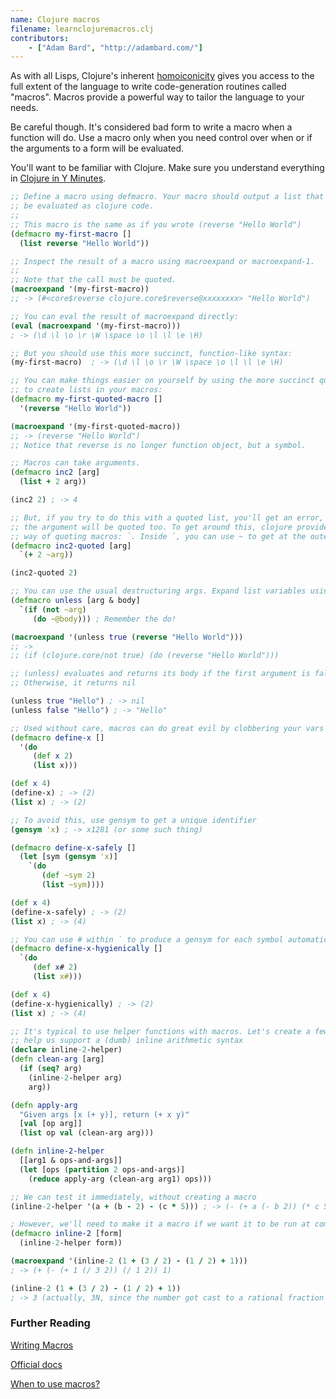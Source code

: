 ```yaml
---
name: Clojure macros
filename: learnclojuremacros.clj
contributors:
    - ["Adam Bard", "http://adambard.com/"]
---
```


As with all Lisps, Clojure's inherent [homoiconicity](https://en.wikipedia.org/wiki/Homoiconic)
gives you access to the full extent of the language to write code-generation routines
called "macros". Macros provide a powerful way to tailor the language to your needs.

Be careful though. It's considered bad form to write a macro when a function will do.
Use a macro only when you need control over when or if the arguments to a form will
be evaluated.

You'll want to be familiar with Clojure. Make sure you understand everything in
[Clojure in Y Minutes](../clojure/).

```clojure
;; Define a macro using defmacro. Your macro should output a list that can
;; be evaluated as clojure code.
;;
;; This macro is the same as if you wrote (reverse "Hello World")
(defmacro my-first-macro []
  (list reverse "Hello World"))

;; Inspect the result of a macro using macroexpand or macroexpand-1.
;;
;; Note that the call must be quoted.
(macroexpand '(my-first-macro))
;; -> (#<core$reverse clojure.core$reverse@xxxxxxxx> "Hello World")

;; You can eval the result of macroexpand directly:
(eval (macroexpand '(my-first-macro)))
; -> (\d \l \o \r \W \space \o \l \l \e \H)

;; But you should use this more succinct, function-like syntax:
(my-first-macro)  ; -> (\d \l \o \r \W \space \o \l \l \e \H)

;; You can make things easier on yourself by using the more succinct quote syntax
;; to create lists in your macros:
(defmacro my-first-quoted-macro []
  '(reverse "Hello World"))

(macroexpand '(my-first-quoted-macro))
;; -> (reverse "Hello World")
;; Notice that reverse is no longer function object, but a symbol.

;; Macros can take arguments.
(defmacro inc2 [arg]
  (list + 2 arg))

(inc2 2) ; -> 4

;; But, if you try to do this with a quoted list, you'll get an error, because
;; the argument will be quoted too. To get around this, clojure provides a
;; way of quoting macros: `. Inside `, you can use ~ to get at the outer scope
(defmacro inc2-quoted [arg]
  `(+ 2 ~arg))

(inc2-quoted 2)

;; You can use the usual destructuring args. Expand list variables using ~@
(defmacro unless [arg & body]
  `(if (not ~arg)
     (do ~@body))) ; Remember the do!

(macroexpand '(unless true (reverse "Hello World")))
;; ->
;; (if (clojure.core/not true) (do (reverse "Hello World")))

;; (unless) evaluates and returns its body if the first argument is false.
;; Otherwise, it returns nil

(unless true "Hello") ; -> nil
(unless false "Hello") ; -> "Hello"

;; Used without care, macros can do great evil by clobbering your vars
(defmacro define-x []
  '(do
     (def x 2)
     (list x)))

(def x 4)
(define-x) ; -> (2)
(list x) ; -> (2)

;; To avoid this, use gensym to get a unique identifier
(gensym 'x) ; -> x1281 (or some such thing)

(defmacro define-x-safely []
  (let [sym (gensym 'x)]
    `(do
       (def ~sym 2)
       (list ~sym))))

(def x 4)
(define-x-safely) ; -> (2)
(list x) ; -> (4)

;; You can use # within ` to produce a gensym for each symbol automatically
(defmacro define-x-hygienically []
  `(do
     (def x# 2)
     (list x#)))

(def x 4)
(define-x-hygienically) ; -> (2)
(list x) ; -> (4)

;; It's typical to use helper functions with macros. Let's create a few to
;; help us support a (dumb) inline arithmetic syntax
(declare inline-2-helper)
(defn clean-arg [arg]
  (if (seq? arg)
    (inline-2-helper arg)
    arg))

(defn apply-arg
  "Given args [x (+ y)], return (+ x y)"
  [val [op arg]]
  (list op val (clean-arg arg)))

(defn inline-2-helper
  [[arg1 & ops-and-args]]
  (let [ops (partition 2 ops-and-args)]
    (reduce apply-arg (clean-arg arg1) ops)))

;; We can test it immediately, without creating a macro
(inline-2-helper '(a + (b - 2) - (c * 5))) ; -> (- (+ a (- b 2)) (* c 5))

; However, we'll need to make it a macro if we want it to be run at compile time
(defmacro inline-2 [form]
  (inline-2-helper form))

(macroexpand '(inline-2 (1 + (3 / 2) - (1 / 2) + 1)))
; -> (+ (- (+ 1 (/ 3 2)) (/ 1 2)) 1)

(inline-2 (1 + (3 / 2) - (1 / 2) + 1))
; -> 3 (actually, 3N, since the number got cast to a rational fraction with /)
```

### Further Reading

[Writing Macros](http://www.braveclojure.com/writing-macros/)

[Official docs](http://clojure.org/macros)

[When to use macros?](https://lispcast.com/when-to-use-a-macro/)

